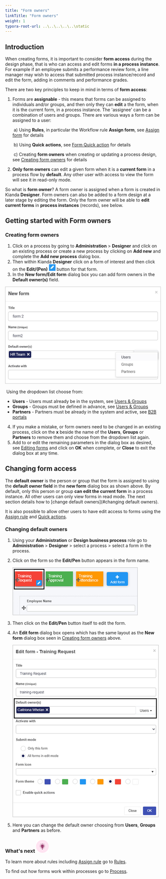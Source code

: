 ```yaml
---
title: "Form owners"
linkTitle: "Form owners"
weight: 1
typora-root-url: ..\..\..\..\..\static
---
```


## Introduction

When creating forms, it is important to consider **form access** during the design phase, that is who can access and edit forms **in a process instance**. For example if an employee submits a performance review form, a line manager may wish to access that submitted process instance/record and edit the form, adding in comments and performance grades. 

There are two key principles to keep in mind in terms of **form access**:

1. Forms are **assignable** - this means that forms can be assigned to individuals and/or groups, and then only they can **edit** a the form, when it is the current form, in a process instance. The 'assignee' can be a combination of users and groups. There are various ways a form can be assigned to a user: 

   ​	a) Using **Rules**, in particular the Workflow rule **Assign form**, see [Assign form](/docs/platform/rules/workflow/assign-form/) for details 

   ​	b) Using **Quick actions**, see [Form Quick action](/docs/platform/application-designer/forms/form-quick-action/) for details

   ​	c) Creating **form owners** when creating or updating a process design, see [Creating form owners](#creating-form-owners) for details

2. **Only form owners** can edit a given form when it is a **current form** in a process flow by **default**. Any other user with access to view the form will see it in read-only mode.

So what is **form owner**? A form owner is assigned when a form is created in Kianda **Designer**. Form owners can also be added to a form design at a later stage by editing the form. Only the form owner will be able to **edit current forms** in **process instances** (records), see below.

## Getting started with Form owners

### Creating form owners

1. Click on a process by going to **Administration** > **Designer** and click on an existing process or create a new process by clicking on **Add new** and complete the **Add new process** dialog box.
2. Then within Kianda **Designer** click on a form of interest and then click on the **Edit/(Pen)** ![Edit/Pen button](/images/penicon.png) button for that form.
3. In the **New form/Edit form** dialog box you can add form owners in the **Default owner(s)** field. 

 ![Partner account details attributes](/images/new-form-owners.jpg)

​	Using the dropdown list choose from:

- **Users** - Users must already be in the system, see [Users & Groups](/docs/platform/administration/users/)
- **Groups** - Groups must be defined in advance, see [Users & Groups](/docs/platform/administration/users/)
- **Partners** - Partners must be already in the system and active, see [B2B portals](/docs/platform/administration/b2b-portals/)

4. If you make a mistake, or form owners need to be changed in an existing process, click on the **x** beside the name of the **Users**, **Groups** or **Partners** to remove them and choose from the dropdown list again.
5. Add to or edit the remaining parameters in the dialog box as desired, see [Editing forms](#editing-forms/docs/platform/application-designer/designer/) and click on **OK** when complete, or **Close** to exit the dialog box at any time.

## Changing form access

The **default owner** is the person or group that the form is assigned to using the **default owner field** in the **new form** dialog box  as shown above. By default, only this person or group **can edit the current form** in a process instance. All other users can only view forms in read mode. The next section details how to [change default owners](#changing default owners).

It is also possible to allow other users to have edit access to forms using the [Assign rule](/docs/platform/rules/workflow/assign-form/) and [Quick actions](/docs/platform/application-designer/forms/form-quick-action/). 

### Changing default owners

1. Using your **Administration** or **Design business process** role go to **Administration** > **Designer** > select a process > select a form in the process. 

2. Click on the form so the **Edit/Pen** button appears in the form name. 

   ![Select form to edit](/images/select-form-to-edit.jpg)

3. Then click on the **Edit/Pen** button itself to edit the form. 

4. An **Edit form** dialog box opens which has the same layout as the **New form** dialog box seen in [Creating form owners](#creating-form-owners) above.

   ![Edit form dialog box](/images/edit-form-dialog-box.jpg)

5. Here you can change the default owner choosing from **Users**, **Groups** and **Partners** as before.



### What's next  ![Idea icon](/images/18.png) ###

To learn more about rules including [Assign rule](/docs/platform/rules/workflow/assign-form/) go to [Rules](/docs/platform/rules/).

To find out how forms work within processes go to [Process](/docs/platform/application-designer/process/).

